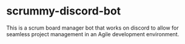# scrummy-discord-bot
This is a scrum board manager bot that works on discord to allow for seamless project management in an Agile development environment. 
